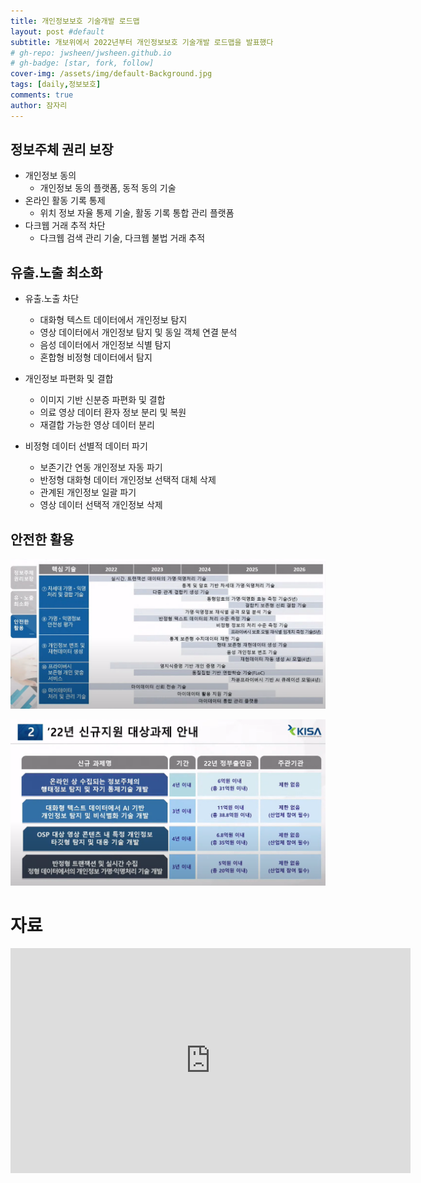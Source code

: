 ```yaml
---
title: 개인정보보호 기술개발 로드맵
layout: post #default
subtitle: 개보위에서 2022년부터 개인정보보호 기술개발 로드맵을 발표했다
# gh-repo: jwsheen/jwsheen.github.io
# gh-badge: [star, fork, follow]
cover-img: /assets/img/default-Background.jpg
tags: [daily,정보보호]
comments: true
author: 잠자리
---
```


## 정보주체 권리 보장
* 개인정보 동의 
    - 개인정보 동의 플랫폼, 동적 동의 기술
* 온라인 활동 기록 통제 
    - 위치 정보 자율 통제 기술, 활동 기록 통합 관리 플랫폼
* 다크웹 거래 추적 차단 
    - 다크웹 검색 관리 기술, 다크웹 불법 거래 추적

## 유출.노출 최소화
* 유출.노출 차단
    * 대화형 텍스트 데이터에서 개인정보 탐지
    * 영상 데이터에서 개인정보 탐지 및 동일 객체 연결 분석
    * 음성 데이터에서 개인정보 식별 탐지
    * 혼합형 비정형 데이터에서 탐지

* 개인정보 파편화 및 결합
    * 이미지 기반 신분증 파편화 및 결합
    * 의료 영상 데이터 환자 정보 분리 및 복원
    * 재결합 가능한 영상 데이터 분리

* 비정형 데이터 선별적 데이터 파기
    * 보존기간 연동 개인정보 자동 파기
    * 반정형 대화형 데이터 개인정보 선택적 대체 삭제
    * 관계된 개인정보 일괄 파기
    * 영상 데이터 선택적 개인정보 삭제

## 안전한 활용
![정보보호 강화기술](/assets/img/정보보호-강화기술.png)

![2022년 신규 기술개발 과제](/assets/img/개인정보-기술개발-2022-신규.png)

# 자료

<p align="center"><iframe width="640" height="360" src="https://www.youtube.com/embed/jvgVd92R14s" title="2022년도 개인정보 보호 강화기술 연구개발 사업" frameborder="0" allow="accelerometer; autoplay; clipboard-write; encrypted-media; gyroscope; picture-in-picture; web-share" allowfullscreen></iframe></p>